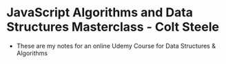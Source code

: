 # JavaScript Algorithms and Data Structures Masterclass - Colt Steele

- These are my notes for an online Udemy Course for Data Structures & Algorithms
